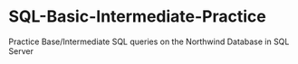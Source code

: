 # SQL-Basic-Intermediate-Practice
Practice Base/Intermediate SQL queries on the Northwind Database in SQL Server

